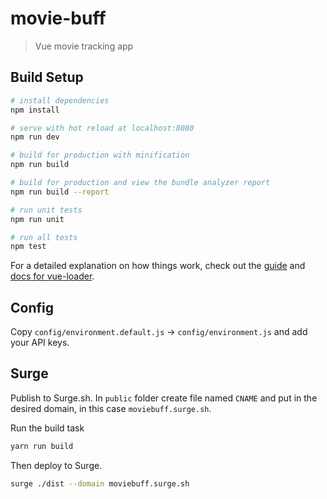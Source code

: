 # movie-buff

> Vue movie tracking app

## Build Setup

``` bash
# install dependencies
npm install

# serve with hot reload at localhost:8080
npm run dev

# build for production with minification
npm run build

# build for production and view the bundle analyzer report
npm run build --report

# run unit tests
npm run unit

# run all tests
npm test
```

For a detailed explanation on how things work, check out the [guide](http://vuejs-templates.github.io/webpack/) and [docs for vue-loader](http://vuejs.github.io/vue-loader).

## Config
Copy `config/environment.default.js` -> `config/environment.js` and add your API keys.

## Surge
Publish to Surge.sh. In `public` folder create file named `CNAME` and put in the desired domain, in this case `moviebuff.surge.sh`.

Run the build task
``` bash
yarn run build
```

Then deploy to Surge.
``` bash
surge ./dist --domain moviebuff.surge.sh
```
